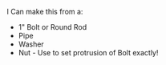 I Can make this from a:
- 1" Bolt or Round Rod
- Pipe
- Washer
- Nut - Use to set protrusion of Bolt exactly!
